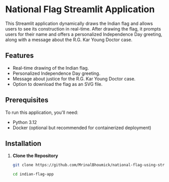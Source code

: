 # National Flag Streamlit Application

This Streamlit application dynamically draws the Indian flag and allows users to see its construction in real-time. After drawing the flag, it prompts users for their name and offers a personalized Independence Day greeting, along with a message about the R.G. Kar Young Doctor case.

## Features

- Real-time drawing of the Indian flag.
- Personalized Independence Day greeting.
- Message about justice for the R.G. Kar Young Doctor case.
- Option to download the flag as an SVG file.

## Prerequisites

To run this application, you'll need:

- Python 3.12
- Docker (optional but recommended for containerized deployment)

## Installation

1. **Clone the Repository**

   ```bash
   git clone https://github.com/MrinalBhoumick/national-flag-using-streamlit-svg.git

   cd indian-flag-app
